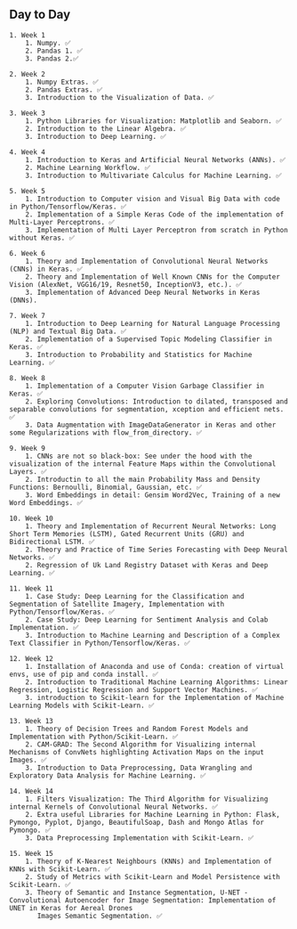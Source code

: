 ## Day to Day

    1. Week 1
        1. Numpy. ✅
        2. Pandas 1. ✅
        3. Pandas 2.✅
    
    2. Week 2
        1. Numpy Extras. ✅
        2. Pandas Extras. ✅
        3. Introduction to the Visualization of Data. ✅

    3. Week 3
        1. Python Libraries for Visualization: Matplotlib and Seaborn. ✅
        2. Introduction to the Linear Algebra. ✅
        3. Introduction to Deep Learning. ✅

    4. Week 4
        1. Introduction to Keras and Artificial Neural Networks (ANNs). ✅
        2. Machine Learning Workflow. ✅
        3. Introduction to Multivariate Calculus for Machine Learning. ✅

    5. Week 5
        1. Introduction to Computer vision and Visual Big Data with code in Python/Tensorflow/Keras. ✅
        2. Implementation of a Simple Keras Code of the implementation of Multi-Layer Perceptrons. ✅
        3. Implementation of Multi Layer Perceptron from scratch in Python without Keras. ✅

    6. Week 6
        1. Theory and Implementation of Convolutional Neural Networks (CNNs) in Keras. ✅
        2. Theory and Implementation of Well Known CNNs for the Computer Vision (AlexNet, VGG16/19, Resnet50, InceptionV3, etc.). ✅
        3. Implementation of Advanced Deep Neural Networks in Keras (DNNs).

    7. Week 7
        1. Introduction to Deep Learning for Natural Language Processing (NLP) and Textual Big Data. ✅
        2. Implementation of a Supervised Topic Modeling Classifier in Keras. ✅
        3. Introduction to Probability and Statistics for Machine Learning. ✅

    8. Week 8
        1. Implementation of a Computer Vision Garbage Classifier in Keras. ✅
        2. Exploring Convolutions: Introduction to dilated, transposed and separable convolutions for segmentation, xception and efficient nets. ✅
        3. Data Augmentation with ImageDataGenerator in Keras and other some Regularizations with flow_from_directory. ✅

    9. Week 9
        1. CNNs are not so black-box: See under the hood with the visualization of the internal Feature Maps within the Convolutional Layers. ✅
        2. Introductin to all the main Probability Mass and Density Functions: Bernoulli, Binomial, Gaussian, etc. ✅
        3. Word Embeddings in detail: Gensim Word2Vec, Training of a new Word Embeddings. ✅
        
    10. Week 10 
        1. Theory and Implementation of Recurrent Neural Networks: Long Short Term Memories (LSTM), Gated Recurrent Units (GRU) and Bidirectional LSTM. ✅
        2. Theory and Practice of Time Series Forecasting with Deep Neural Networks. ✅
        2. Regression of Uk Land Registry Dataset with Keras and Deep Learning. ✅
        
    11. Week 11
        1. Case Study: Deep Learning for the Classification and Segmentation of Satellite Imagery, Implementation with Python/Tensorflow/Keras. ✅
        2. Case Study: Deep Learning for Sentiment Analysis and Colab Implementation. ✅
        3. Introduction to Machine Learning and Description of a Complex Text Classifier in Python/Tensorflow/Keras. ✅
        
    12. Week 12
        1. Installation of Anaconda and use of Conda: creation of virtual envs, use of pip and conda install. ✅
        2. Introduction to Traditional Machine Learning Algorithms: Linear Regression, Logistic Regression and Support Vector Machines. ✅
        3. introduction to Scikit-learn for the Implementation of Machine Learning Models with Scikit-Learn. ✅
        
    13. Week 13 
        1. Theory of Decision Trees and Random Forest Models and Implementation with Python/Scikit-Learn. ✅
        2. CAM-GRAD: The Second Algorithm for Visualizing internal Mechanisms of ConvNets highlighting Activation Maps on the input Images. ✅
        3. Introduction to Data Preprocessing, Data Wrangling and Exploratory Data Analysis for Machine Learning. ✅
        
    14. Week 14
        1. Filters Visualization: The Third Algorithm for Visualizing internal Kernels of Convolutional Neural Networks. ✅
        2. Extra useful Libraries for Machine Learning in Python: Flask, Pymongo, Pyplot, Django, BeautifulSoap, Dash and Mongo Atlas for Pymongo. ✅
        3. Data Preprocessing Implementation with Scikit-Learn. ✅
        
    15. Week 15
        1. Theory of K-Nearest Neighbours (KNNs) and Implementation of KNNs with Scikit-Learn. ✅
        2. Study of Metrics with Scikit-Learn and Model Persistence with Scikit-Learn. ✅
        3. Theory of Semantic and Instance Segmentation, U-NET - Convolutional Autoencoder for Image Segmentation: Implementation of UNET in Keras for Aereal Drones  
           Images Semantic Segmentation. ✅

